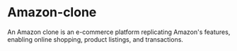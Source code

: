 # Amazon-clone
An Amazon clone is an e-commerce platform replicating Amazon's features, enabling online shopping, product listings, and transactions.
